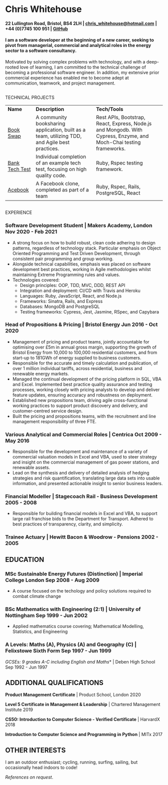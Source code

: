 
# Chris Whitehouse  


#### 22 Lullington Road, Bristol, BS4 2LH | [chris_whitehouse@hotmail.com](mailto:chris_whitehouse@hotmail.com)  | +44 (0)7745 100 951 | [GitHub](https://github.com/chriswhitehouse) 


#### I am a software developer at the beginning of a new career, seeking to pivot from managerial, commercial and analytical roles in the energy sector to a software consultancy. 

Motivated by solving complex problems with technology, and with a deep-rooted love of learning, I am committed to the technical challenge of becoming a professional software engineer. In addition, my extensive prior commercial experience has enabled me to become adept at communication, teamwork, and project management.



##
TECHNICAL PROJECTS


<table>
  <tr>
   <td><strong>Name</strong>
   </td>
   <td><strong>Description</strong>
   </td>
   <td><strong>Tech/Tools</strong>
   </td>
  </tr>
  <tr>
   <td><a href="https://github.com/chriswhitehouse/book_swap">Book Swap</a>
   </td>
   <td>A community booksharing application, built as a team, utilizing TDD, and Agile best practices.
   </td>
   <td>Rest APIs, Bootstrap, React, Express, Node.js and Mongodb. With Cypress, Enzyme, and Moch-Chai testing frameworks.
   </td>
  </tr>
  <tr>
   <td><a href="https://github.com/chriswhitehouse/bank_tech_test">Bank Tech Test</a>
   </td>
   <td>Individual completion of an example tech test, focusing on high quality code.
   </td>
   <td>Ruby, Rspec testing framework.
   </td>
  </tr>
  <tr>
   <td><a href="https://github.com/sujee09/acebook-akers-cademy">Acebook</a>
   </td>
   <td>A Facebook clone, completed as part of a team
   </td>
   <td>Ruby, Rspec, Rails, PostgreSQL, React
   </td>
  </tr>
  <tr>
</table>



##
EXPERIENCE


### Software Development Student | Makers Academy, London 		 	        Nov 2020 - Feb 2021

*   A strong focus on how to build robust, clean code adhering to design patterns, regardless of technology stack. Particular emphasis on Object Oriented Programming and Test Driven Development, through consistent pair programming and group working.
* Alongside technical capabilities, emphasis was placed on software development best practices, working in Agile methodologies whilst maintaining Extreme Programming rules and values.
* Technologies covered:
    * Design principles: OOP, TDD, MVC, DDD, REST API
    * Integration and deployment: CI/CD with Travis and Heroku
    * Languages:  Ruby, JavaScript, React, and Node.js
    * Frameworks: Sinatra, Rails, and Express
    * Databases:  MongoDB and PostgreSQL
    * Testing frameworks: Cypress, Jest, Jasmine, RSpec, and Capybara



### Head of Propositions & Pricing | Bristol Energy  				        Jun 2016 - Oct 2020

* Management of pricing and product teams, jointly accountable for optimising over £5m in annual gross margin, supporting the growth of Bristol Energy from 10,000 to 100,000 residential customers, and from start-up to 181GWh of energy supplied to business customers.
* Responsible for the accurate and timely calculation and publication, of over 1 million individual tariffs, across residential, business and renewable energy markets.
* Managed the continual development of the pricing platform in SQL, VBA and Excel. Implemented best practice quality assurance and testing processes, working closely with pricing analysts to develop and deliver feature updates, ensuring accuracy and robustness on deployment.
* Established new propositions team, driving agile cross-functional working practices to support product discovery and delivery, and customer-centred service design.
* Built the pricing and propositions teams, with the recruitment and line management responsibility of three FTE.



### Various Analytical and Commercial Roles | Centrica	    	 		        Oct 2009 - May 2016

* Responsible for the development and maintenance of a variety of commercial valuation models in Excel and VBA, used to steer strategy and insight on the commercial management of gas power stations, and renewable assets.
* Lead on the synthesis and delivery of detailed analysis of hedging strategies and risk quantification, translating large data sets into usable information, and presented actionable insight to senior business leaders.



### Financial Modeller | Stagecoach Rail - Business Development 				           2005 - 2008

* Responsible for building financial models in Excel and VBA, to support large rail franchise bids to the Department for Transport. Adhered to best practices of transparency, clarity, and simplicity.


### Trainee Actuary | Hewitt Bacon & Woodrow - Pensions 				          	           2002 - 2005


## EDUCATION


### MSc Sustainable Energy Futures (Distinction) | Imperial College London 	        Sep 2008 - Aug 2009

- A course focused on the techology and policy solutions required to combat climate change


### BSc Mathematics with Engineering (2:1) | University of Nottingham 		        Sep 1999 - Jun 2002

- Applied mathematics course covering; Mathematical Modelling, Statistics, and Engineering


### A Levels: Maths (A), Physics (A) and Geography (C) | Felixstowe Sixth Form 	        Sep 1997 - Jun 1999

**GCSEs: 9 grades A*-C including English and Maths** | Deben High School	          Sep 1992 - Jun 1997


## ADDITIONAL QUALIFICATIONS 

**Product Management Certificate** | Product School, London			           		          2020

**Level 5 Certificate in Management & Leadership** | Chartered Management Institute 		          2019

**CS50: Introduction to Computer Science - Verified Certificate** | HarvardX 			          2018

**Introduction to Computer Science and Programming in Python** | MITx			          2017

## OTHER INTERESTS

I am an outdoor enthusiast; cycling, running, surfing, sailing, but occasionally head indoors to code!

_References on request_.
